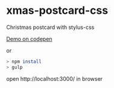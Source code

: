 # xmas-postcard-css
Christmas postcard with stylus-css

[Demo on codepen](https://codepen.io/alicepopoff/pen/BJZGyM)

or

```sh
> npm install
> gulp
```
open http://localhost:3000/ in browser


